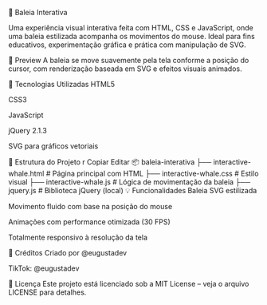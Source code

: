 🐋 Baleia Interativa

Uma experiência visual interativa feita com HTML, CSS e JavaScript, onde uma baleia estilizada acompanha os movimentos do mouse. Ideal para fins educativos, experimentação gráfica e prática com manipulação de SVG.

📸 Preview
A baleia se move suavemente pela tela conforme a posição do cursor, com renderização baseada em SVG e efeitos visuais animados.

🔧 Tecnologias Utilizadas
HTML5

CSS3

JavaScript

jQuery 2.1.3

SVG para gráficos vetoriais


📁 Estrutura do Projeto
r
Copiar
Editar
📦 baleia-interativa
├── interactive-whale.html     # Página principal com HTML
├── interactive-whale.css      # Estilo visual
├── interactive-whale.js       # Lógica de movimentação da baleia
├── jquery.js                  # Biblioteca jQuery (local)
💡 Funcionalidades
Baleia SVG estilizada

Movimento fluido com base na posição do mouse

Animações com performance otimizada (30 FPS)

Totalmente responsivo à resolução da tela

📌 Créditos
Criado por @eugustadev

TikTok: @eugustadev

📄 Licença
Este projeto está licenciado sob a MIT License – veja o arquivo LICENSE para detalhes.

